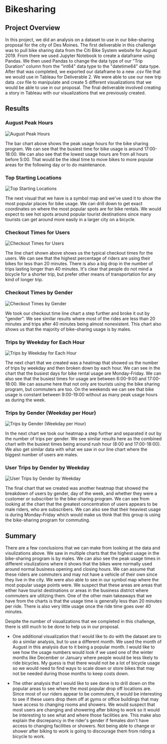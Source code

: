 # Bikesharing

## Project Overview

In this project, we did an analysis on a dataset to use in our bike-sharing proposal for the city of Des Moines. The first deliverable in this challenge was to pull bike sharing data from the Citi Bike System website for August 2019. From there we used Jupyter Notebook to create a dataframe using Pandas. We then used Pandas to change the data type of our "Trip Duration" column from the "int64" data type to the "datetime64" data type. After that was completed, we exported our dataframe to a new .csv file that we would use in Tableau for Deliverable 2. We were able to use our new trip data .csv file to manipulate and create 5 different visualizations that we would be able to use in our proposal. The final deliverable involved creating a story in Tableau with our visualizations that we previously created.

## Results

### August Peak Hours
![August Peak Hours](https://user-images.githubusercontent.com/110848660/209014341-20aab0d5-be60-442e-b87d-a9c047c99412.png)

The bar chart above shows the peak usage hours for the bike sharing program. We can see that the busiest time for bike usage is around 17:00-18:00. We can also see that the lowest usage hours are from all hours before 5:00. That would be the ideal time to move bikes to more popular areas for the following day or to do maintenance. 


### Top Starting Locations
![Top Starting Locations](https://user-images.githubusercontent.com/110848660/209014794-3671309d-04a2-416a-b56e-d3dc779a091c.png)

The next visual that we have is a symbol map and we've used it to show the most popular places for bike usage. We can drill down to get exact coordinates on where the most popular spots are for bike rentals. We would expect to see hot spots around popular tourist destinations since many tourists can get around more easily in a larger city on a bicycle.


### Checkout Times for Users
![Checkout Times for Users](https://user-images.githubusercontent.com/110848660/209015759-09c3bf92-70f8-4f8b-8a66-b52b1e2b02e0.png)

The line chart shown above shows us the typical checkout times for the users. We can see that the highest percentage of riders are using their bikes for less than 20 minutes. There is also a big drop in the number of trips lasting longer than 40 minutes. It's clear that people do not mind a bicycle for a shorter trip, but prefer other means of transportation for any kind of longer trip.


### Checkout Times by Gender
![Checkout Times by Gender](https://user-images.githubusercontent.com/110848660/209016205-9d6dfe05-fe36-43e0-a0ef-5aa5e729de72.png)

We took our checkout time line chart a step further and broke it out by "gender". We see similar results where most of the rides are less than 20 minutes and trips after 40 minutes being almost nonexistent. This chart also shows us that the majority of bike-sharing usage is by males.


### Trips by Weekday for Each Hour
![Trips by Weekday for Each Hour](https://user-images.githubusercontent.com/110848660/209016666-edbf882d-0581-4636-8987-65c047c56909.png)

The next chart that we created was a heatmap that showed us the number of trips by weekday and then broken down by each hour. We can see in the chart that the busiest days for bike rental usage are Monday-Friday. We can also see that the busiest times for usage are between 6:00-9:00 and 17:00-18:00. We can assume here that not only are tourists using the bike sharing program, but commuters are too. On the weekends we can see that bike usage is constant between 9:00-19:00 without as many peak usage hours as during the week.


### Trips by Gender (Weekday per Hour)
![Trips by Gender (Weekday per Hour)](https://user-images.githubusercontent.com/110848660/209017614-6fdca5c9-6329-4288-a6d6-20a08877f12a.png)

In the next chart we took our heatmap a step further and separated it out by the number of trips per gender. We see similar results here as the combined chart with the busiest times being around rush hour (8:00 and 17:00-18:00). We also get similar data with what we saw in our line chart where the biggest number of users are males.


### User Trips by Gender by Weekday
![User Trips by Gender by Weekday](https://user-images.githubusercontent.com/110848660/209018219-da37fec0-ed77-4412-8d1d-fb39a844e6bb.png)

The final chart that we created was another heatmap that showed the breakdown of users by gender, day of the week, and whether they were a customer or subscriber to the bike-sharing program. We can see from looking at the chart that the greatest concentration of users appears to be male riders, who are subscribers. We can also see that their heaviest usage is during Monday-Friday which would make us think that this group is using the bike-sharing program for commuting.

## Summary

There are a few conclusions that we can make from looking at the data and visulizations above. We saw in multiple charts that the highest usage in the bike-sharing program is by males. We can also see the peak usage times in different visulizations where it shows that the bikes were normally used around normal business opening and closing hours. We can assume that these riders are commuters and may not have a vehicle of their own since they live in the city. We were also able to see in our symbol map where the most popular usage points were. We suspect that these areas are areas that either have tourist destinations or areas in the business district where commuters are utilizing them. One of the other main takeaways that we have from the charts is that the usage time is generally less than 20 minutes per ride. There is also very little usage once the ride time goes over 40 minutes. 

Despite the number of visualizations that we completed in this challenge, there is still much to be done to help us in our proposal.

 - One additional visualization that I would like to do with the dataset are to do a similar analysis, but to use a different month. We used the month of August in this analysis due to it being a popular month. I would like to see how the usage numbers would look if we used one of the winter months like December or January where people would be less likely to ride bicycles. My guess is that there would not be a lot of bicycle usage so we would need to find ways to scale down or store bikes that may not be needed during those months to keep costs down. 
 
 - The other analysis that I would like to see done is to drill down on the popular areas to see where the most popular drop off locations are. Since most of our riders appear to be commuters, it would be interesting to see if these users drop them off at gyms or office buildings that may have access to changing rooms and showers. We would suspect that most users are changing and showering after biking to work so it would be interesting to see what and where those facilities are. This make also explain the discrepancy in the rider's gender if females don't have access to changing facilities or showers. Not being able to change or shower after biking to work is going to discourage them from riding a bicycle to work.
